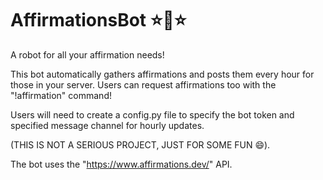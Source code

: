 # AffirmationsBot :star::robot::star:

A robot for all your affirmation needs! 

This bot automatically gathers affirmations and posts them every hour for those in your server. Users can request affirmations too with the "!affirmation" command!

Users will need to create a config.py file to specify the bot token and specified message channel for hourly updates.

(THIS IS NOT A SERIOUS PROJECT, JUST FOR SOME FUN 😄).

The bot uses the "https://www.affirmations.dev/" API.


